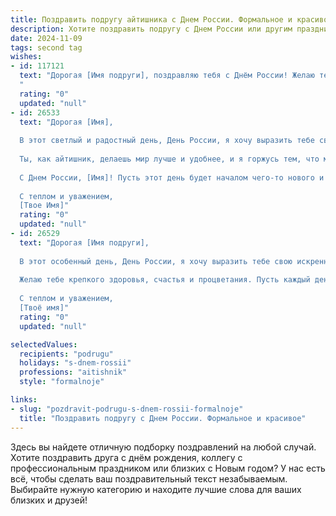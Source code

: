 ```yaml
---
title: Поздравить подругу айтишника с Днем России. Формальное и красивое
description: Хотите поздравить подругу с Днем России или другим праздником? Наш ИИ создаст незабываемое поздравление, а вы обязательно выделитесь среди других.  
date: 2024-11-09
tags: second tag
wishes:
- id: 117121
  text: "Дорогая [Имя подруги], поздравляю тебя с Днём России! Желаю тебе крепкого здоровья, благополучия и успехов в твоей яркой и важной работе в IT-сфере. Пусть этот праздник наполнит тебя гордостью за нашу страну и вдохновением на новые свершения!
  "
  rating: "0"
  updated: "null"
- id: 26533
  text: "Дорогая [Имя],
  
  В этот светлый и радостный день, День России, я хочу выразить тебе свои самые искренние поздравления. Пусть этот праздник принесет в твою жизнь не только радость и веселье, но и новые вдохновляющие идеи для твоей профессиональной деятельности.
  
  Ты, как айтишник, делаешь мир лучше и удобнее, и я горжусь тем, что могу называть тебя своей подругой. Пусть твои проекты всегда достигают успеха, а твои идеи вдохновляют не только коллег, но и всех, кто связан с миром технологий.
  
  С Днем России, [Имя]! Пусть этот день будет началом чего-то нового и великого в твоей жизни. Оставайся такой же умной, талантливой и доброй.
  
  С теплом и уважением,
  [Твое Имя]"
  rating: "0"
  updated: "null"
- id: 26529
  text: "Дорогая [Имя подруги],
  
  В этот особенный день, День России, я хочу выразить тебе свою искреннюю благодарность и пожелать тебе всего самого лучшего. Ты - талантливый айтишник, и твоя профессиональная деятельность делает мир лучше и удобнее. Пусть твои проекты всегда достигают успеха, а твои идеи вдохновляют не только коллег, но и всех, кто связан с твоей работой.
  
  Желаю тебе крепкого здоровья, счастья и процветания. Пусть каждый день приносит тебе новые радости и достижения. С праздником, моя дорогая подруга!
  
  С теплом и уважением,
  [Твоё имя]"
  rating: "0"
  updated: "null"

selectedValues:
  recipients: "podrugu"
  holidays: "s-dnem-rossii"
  professions: "aitishnik"
  style: "formalnoje"

links:
- slug: "pozdravit-podrugu-s-dnem-rossii-formalnoje"
  title: "Поздравить подругу с Днем России. Формальное и красивое"
---
```


Здесь вы найдете отличную подборку поздравлений на любой случай.
Хотите поздравить друга с днём рождения, коллегу с профессиональным праздником или близких с Новым годом? У нас есть всё, чтобы сделать ваш поздравительный текст незабываемым. Выбирайте нужную категорию и находите лучшие слова для ваших близких и друзей!
